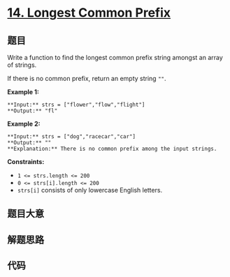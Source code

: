 # [14. Longest Common Prefix](https://leetcode.com/problems/longest-common-prefix)

## 题目

Write a function to find the longest common prefix string amongst an array of
strings.

If there is no common prefix, return an empty string `""`.



**Example 1:**

    
    
    **Input:** strs = ["flower","flow","flight"]
    **Output:** "fl"
    

**Example 2:**

    
    
    **Input:** strs = ["dog","racecar","car"]
    **Output:** ""
    **Explanation:** There is no common prefix among the input strings.
    



**Constraints:**

  * `1 <= strs.length <= 200`
  * `0 <= strs[i].length <= 200`
  * `strs[i]` consists of only lowercase English letters.


## 题目大意

## 解题思路

## 代码

```javascript

```
